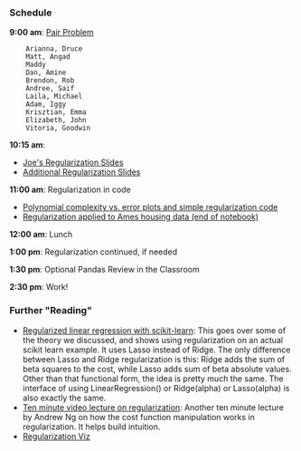 ### Schedule

**9:00 am**: [Pair Problem](pair.md)

		Arianna, Druce
		Matt, Angad
		Maddy
		Dan, Amine
		Brendon, Rob
		Andree, Saif
		Laila, Michael
		Adam, Iggy
		Krisztian, Emma
		Elizabeth, John
		Vitoria, Goodwin

**10:15 am**: 

* [Joe's Regularization Slides](regularization_slides.pdf)
* [Additional Regularization Slides](regularization.pdf)

**11:00 am**: Regularization in code

* [Polynomial complexity vs. error plots and simple regularization code](Regularization.ipynb)
* [Regularization applied to Ames housing data (end of notebook)](LASSO_Reg_Ames_Housing.ipynb)

**12:00 am**: Lunch

**1:00 pm**: Regularization continued, if needed

**1:30 pm**: Optional Pandas Review in the Classroom

**2:30 pm**: Work!


### Further "Reading"

 * [Regularized linear regression with scikit-learn](http://www.datarobot.com/blog/regularized-linear-regression-with-scikit-learn/): This goes over some of the theory we discussed, and shows using regularization on an actual scikit learn example. It uses Lasso instead of Ridge. The only difference between Lasso and Ridge regularization is this: Ridge adds the sum of beta squares to the cost, while Lasso adds sum of beta absolute values. Other than that functional form, the idea is pretty much the same. The interface of using LinearRegression() or Ridge(alpha) or Lasso(alpha) is also exactly the same.
 * [Ten minute video lecture on regularization](https://www.youtube.com/watch?v=fx-TqOzjDbM): Another ten minute lecture by Andrew Ng on how the cost function manipulation works in regularization. It helps build intuition.
 * [Regularization Viz](http://jonhanke.github.io/Regularization-for-Regular-People/)
 
